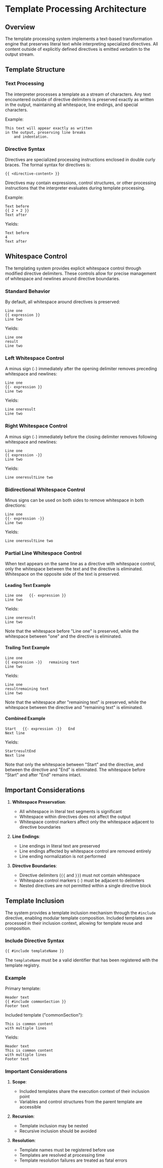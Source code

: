 # Template Processing Architecture

## Overview

The template processing system implements a text-based transformation engine that preserves literal text while interpreting specialized directives. All content outside of explicitly defined directives is emitted verbatim to the output stream.

## Template Structure

### Text Processing

The interpreter processes a template as a stream of characters. Any text encountered outside of directive delimiters is preserved exactly as written in the output, maintaining all whitespace, line endings, and special characters.

Example:
```
This text will appear exactly as written
in the output, preserving line breaks
    and indentation.
```

### Directive Syntax

Directives are specialized processing instructions enclosed in double curly braces. The formal syntax for directives is:

```
{{ <directive-content> }}
```

Directives may contain expressions, control structures, or other processing instructions that the interpreter evaluates during template processing.

Example:
```
Text before
{{ 2 + 2 }}
Text after
```

Yields:
```
Text before
4
Text after
```

## Whitespace Control

The templating system provides explicit whitespace control through modified directive delimiters. These controls allow for precise management of whitespace and newlines around directive boundaries.

### Standard Behavior

By default, all whitespace around directives is preserved:

```
Line one
{{ expression }}
Line two
```

Yields:
```
Line one
result
Line two
```

### Left Whitespace Control

A minus sign (`-`) immediately after the opening delimiter removes preceding whitespace and newlines:

```
Line one
{{- expression }}
Line two
```

Yields:
```
Line oneresult
Line two
```

### Right Whitespace Control

A minus sign (`-`) immediately before the closing delimiter removes following whitespace and newlines:

```
Line one
{{ expression -}}
Line two
```

Yields:
```
Line oneresultLine two
```

### Bidirectional Whitespace Control

Minus signs can be used on both sides to remove whitespace in both directions:

```
Line one
{{- expression -}}
Line two
```

Yields:
```
Line oneresultLine two
```

### Partial Line Whitespace Control

When text appears on the same line as a directive with whitespace control, only the whitespace between the text and the directive is eliminated. Whitespace on the opposite side of the text is preserved.

#### Leading Text Example

```
Line one   {{- expression }}
Line two
```

Yields:
```
Line oneresult
Line two
```

Note that the whitespace before "Line one" is preserved, while the whitespace between "one" and the directive is eliminated.

#### Trailing Text Example

```
Line one
{{ expression -}}   remaining text
Line two
```

Yields:
```
Line one
resultremaining text
Line two
```

Note that the whitespace after "remaining text" is preserved, while the whitespace between the directive and "remaining text" is eliminated.

#### Combined Example

```
Start   {{- expression -}}   End
Next line
```

Yields:
```
StartresultEnd
Next line
```

Note that only the whitespace between "Start" and the directive, and between the directive and "End" is eliminated. The whitespace before "Start" and after "End" remains intact.

## Important Considerations

1. **Whitespace Preservation**:
   - All whitespace in literal text segments is significant
   - Whitespace within directives does not affect the output
   - Whitespace control markers affect only the whitespace adjacent to directive boundaries

2. **Line Endings**:
   - Line endings in literal text are preserved
   - Line endings affected by whitespace control are removed entirely
   - Line ending normalization is not performed

3. **Directive Boundaries**:
   - Directive delimiters (`{{` and `}}`) must not contain whitespace
   - Whitespace control markers (`-`) must be adjacent to delimiters
   - Nested directives are not permitted within a single directive block

## Template Inclusion

The system provides a template inclusion mechanism through the `#include` directive, enabling modular template composition. Included templates are processed in their inclusion context, allowing for template reuse and composition.

### Include Directive Syntax

```
{{ #include templateName }}
```

The `templateName` must be a valid identifier that has been registered with the template registry.

### Example

Primary template:
```
Header text
{{ #include commonSection }}
Footer text
```

Included template ("commonSection"):
```
This is common content
with multiple lines
```

Yields:
```
Header text
This is common content
with multiple lines
Footer text
```

### Important Considerations

1. **Scope**:
   - Included templates share the execution context of their inclusion point
   - Variables and control structures from the parent template are accessible

2. **Recursion**:
   - Template inclusion may be nested
   - Recursive inclusion should be avoided

3. **Resolution**:
   - Template names must be registered before use
   - Templates are resolved at processing time
   - Template resolution failures are treated as fatal errors